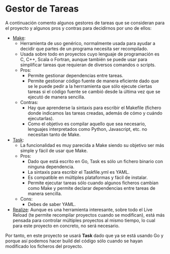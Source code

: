 # Gestor de Tareas

A continuación comento algunos gestores de tareas que se consideran para el proyecto y algunos pros y contras para decidirnos por uno de ellos:

 - [Make](https://makefiletutorial.com/):
     - Herramienta de uso genérico, normalmente usada para ayudar a decidir que partes de un programa necesita ser recompilado.
     - Usada sobre todo en proyectos cuyo lenguaje de programación es C, C++, Scala o Fortran, aunque también se puede usar para simplificar tareas que requieran de diversos comandos o scripts.
     - Pros:
          - Permite gestionar dependencias entre tareas.
          - Permite gestionar código fuente de manera eficiente dado que se le puede pedir a la herrramienta que sólo ejecute ciertas tareas si el código fuente se cambió desde la última vez que se ejecutó de manera sencilla.
     - Contras:
          - Hay que aprenderse la sintaxis para escribir el Makefile (fichero donde indicamos las tareas creadas, además de cómo y cuándo ejecutarlas).
          - Como el objetivo es compilar aquello que sea necesario, lenguajes interpretados como Python, Javascript, etc. no necesitan tanto de Make.
- [Task](https://taskfile.dev/):
     - La funcionalidad es muy parecida a Make siendo su objetivo ser más simple y fácil de usar que Make.
     - Pros:
          - Dado que está escrito en Go, Task es sólo un fichero binario con ninguna dependencia.
          - La sintaxis para escribir el Taskfile.yml es YAML.
          - Es compatible en múltiples plataformas y fácil de instalar.
          - Permite ejecutar tareas sólo cuando algunos ficheros cambian como Make y permite declarar dependencias entre tareas de manera sencilla.
     - Cons:
          - Debes de saber YAML.
- [Realize](https://github.com/oxequa/realize): Aunque es una herramienta interesante, sobre todo el Live Reload (te permite recompilar proyectos cuando se modifican), está más pensada para controlar múltiples proyectos al mismo tiempo, lo cual para este proyecto en concreto, no será necesario.

Por tanto, en este proyecto se usará **Task** dado que ya se está usando Go y porque así podemos hacer build del código sólo cuando se hayan modificado los ficheros del proyecto.